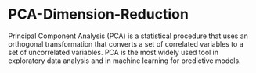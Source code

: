 # PCA-Dimension-Reduction


Principal Component Analysis (PCA) is a statistical procedure that uses an orthogonal transformation 
that converts a set of correlated variables to a set of uncorrelated variables. PCA is the most widely used tool in exploratory data analysis and in machine learning for predictive models.
